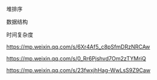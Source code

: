 

堆排序


数据结构


时间复杂度


https://mp.weixin.qq.com/s/6Xr4Af5_c8pSfmDRzNRCAw

https://mp.weixin.qq.com/s/0_Rr6Pjshvd7Om2zTYMriQ

https://mp.weixin.qq.com/s/23fwxjhHag-WwLsS9Z9Caw
